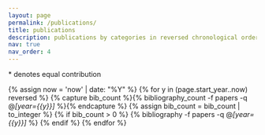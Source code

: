 ```yaml
---
layout: page
permalink: /publications/
title: publications
description: publications by categories in reversed chronological order. generated by jekyll-scholar.
nav: true
nav_order: 4
---
```


<!-- _pages/publications.md -->
<script type='text/javascript' src='https://d1bxh8uas1mnw7.cloudfront.net/assets/embed.js'></script>
<script async src="https://badge.dimensions.ai/badge.js" charset="utf-8"></script>
\* denotes equal contribution
<div class="publications">

{% assign now = 'now' | date: "%Y" %}
{% for y in (page.start_year..now) reversed %}
  {% capture bib_count %}{% bibliography_count -f papers -q @*[year={{y}}]* %}{% endcapture %}
  {% assign bib_count = bib_count | to_integer %}
  {% if bib_count > 0 %}
  {% bibliography -f papers -q @*[year={{y}}]* %}
  {% endif %}
{% endfor %}
</div>

<div class="posters">
  
</div>
